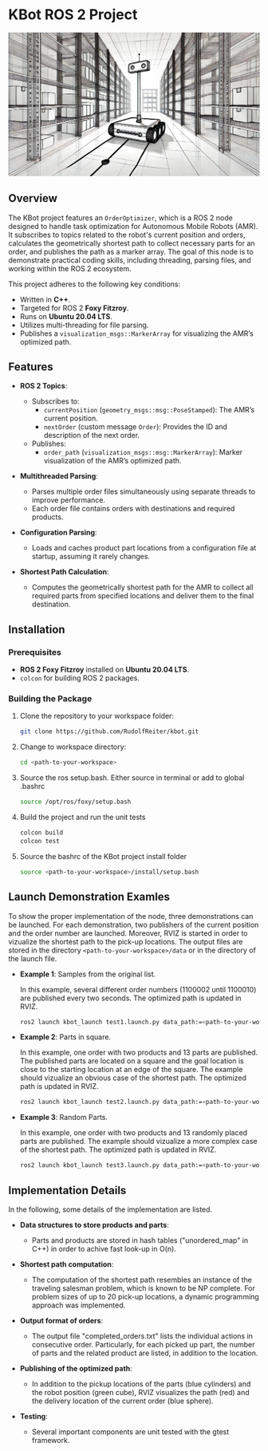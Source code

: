 # KBot ROS 2 Project
![Title Image](./data/header.png)
## Overview

The KBot project features an `OrderOptimizer`, which is a ROS 2 node designed to handle task optimization for Autonomous Mobile Robots (AMR). It subscribes to topics related to the robot's current position and orders, calculates the geometrically shortest path to collect necessary parts for an order, and publishes the path as a marker array. The goal of this node is to demonstrate practical coding skills, including threading, parsing files, and working within the ROS 2 ecosystem.

This project adheres to the following key conditions:

- Written in **C++**.
- Targeted for ROS 2 **Foxy Fitzroy**.
- Runs on **Ubuntu 20.04 LTS**.
- Utilizes multi-threading for file parsing.
- Publishes a `visualization_msgs::MarkerArray` for visualizing the AMR’s optimized path.

## Features

- **ROS 2 Topics**:
  - Subscribes to:
    - `currentPosition` (`geometry_msgs::msg::PoseStamped`): The AMR’s current position.
    - `nextOrder` (custom message `Order`): Provides the ID and description of the next order.
  - Publishes:
    - `order_path` (`visualization_msgs::msg::MarkerArray`): Marker visualization of the AMR’s optimized path.
  
- **Multithreaded Parsing**:
  - Parses multiple order files simultaneously using separate threads to improve performance.
  - Each order file contains orders with destinations and required products.

- **Configuration Parsing**:
  - Loads and caches product part locations from a configuration file at startup, assuming it rarely changes.

- **Shortest Path Calculation**:
  - Computes the geometrically shortest path for the AMR to collect all required parts from specified locations and deliver them to the final destination.
  
## Installation

### Prerequisites

- **ROS 2 Foxy Fitzroy** installed on **Ubuntu 20.04 LTS**.
- `colcon` for building ROS 2 packages.

### Building the Package



1. Clone the repository to your workspace folder:

   ```bash
   git clone https://github.com/RudolfReiter/kbot.git

2. Change to workspace directory:

    ```bash
    cd <path-to-your-workspace>

3. Source the ros setup.bash. Either source in terminal or add to global .bashrc

    ```bash
    source /opt/ros/foxy/setup.bash

4. Build the project and run the unit tests

    ```bash
    colcon build
    colcon test

5. Source the bashrc of the KBot project install folder

    ```bash
    source <path-to-your-workspace>/install/setup.bash


## Launch Demonstration Examles
To show the proper implementation of the node, three demonstrations can be launched. For each demonstration, two publishers of the current position and the order number are launched. Moreover, RVIZ is started in order to vizualize the shortest path to the pick-up locations. The output files are stored in the directory `<path-to-your-workspace>/data` or in the directory of the launch file. 

- **Example 1**: Samples from the original list.

    In this example, several different order numbers (1100002 until 1100010) are published every two seconds. The optimized path is updated in RVIZ.
    ```bash
    ros2 launch kbot_launch test1.launch.py data_path:=<path-to-your-workspace>/data

- **Example 2**: Parts in square.

    In this example, one order with two products and 13 parts are published. The published parts are located on a square and the goal location is close to the starting location at an edge of the square. The example should vizualize an obvious case of the shortest path. The optimized path is updated in RVIZ.
    ```bash
    ros2 launch kbot_launch test2.launch.py data_path:=<path-to-your-workspace>/data/test_cases/test_circular/

- **Example 3**: Random Parts.

    In this example, one order with two products and 13 randomly placed parts are published. The example should vizualize a more complex case of the shortest path. The optimized path is updated in RVIZ.
    ```bash
    ros2 launch kbot_launch test3.launch.py data_path:=<path-to-your-workspace>/data/test_cases/test_random/

## Implementation Details
In the following, some details of the implementation are listed.

- **Data structures to store products and parts**:
  - Parts and products are stored in hash tables ("unordered_map" in C++) in order to achive fast look-up in O(n).

- **Shortest path computation**:
  - The computation of the shortest path resembles an instance of the traveling salesman problem, which is known to be NP complete. For problem sizes of up to 20 pick-up locations, a dynamic programming approach was implemented.

- **Output format of orders**:
  - The output file "completed_orders.txt" lists the individual actions in consecutive order. Particularly, for each picked up part, the number of parts and the related product are listed, in addition to the location.

- **Publishing of the optimized path**:
  - In addition to the pickup locations of the parts (blue cylinders) and the robot position (green cube), RVIZ visualizes the path (red) and the delivery location of the current order (blue sphere).

- **Testing**:
  - Several important components are unit tested with the gtest framework. 
